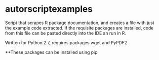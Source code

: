 # autorscriptexamples

Script that scrapes R package documentation, and creates a file with just the example code extracted. If the requisite packages are installed, code from this file can be pasted directly into the IDE an run in R.

Written for Python 2.7, requires packages wget and PyPDF2

**These packages can be installed using pip
